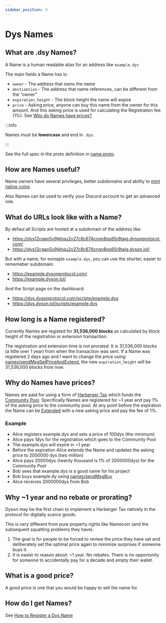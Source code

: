 ```yaml
---
sidebar_position: 4
---
```


# Dys Names

## What are .dsy Names?

A Name is a human readable alias for an address like `example.dys`

The main fields a Name has is:

- `owner` - The address that owns the name
- `destiantion` - The address that name references, can be different from the "owner"
- `expiration_height` - The block height the name will expire
- `price` - Asking price, anyone can buy this name from the owner for this amount. And this asking price is used for calculating the Registration fee (1%). See [Why do Names have prices?](#why-do-names-have-prices).


:::info

Names must be **lowercase** and end in `.dys`.

:::

See the full spec in the proto definition in [name.proto](https://gitlab.com/dysonproject/dyson/-/blob/master/chain/proto/names/name.proto).

## How are Names useful?

Name owners have several privileges, better subdomains and ability to [mint native coins](/tutorials/mint-coins/).

Also Names can be used to verify your Discord account to get an advanced role.

## What do URLs look like with a Name?

By defaul all Scripts are hosted at a subdomain of the address like:

- https://dys12cgan5v9jkhqu2v27c8c674cnqv8qs65r8tajg.dysonprotocol.com/
- https://dys12cgan5v9jkhqu2v27c8c674cnqv8qs65r8tajg.dyson.lol/

But with a name, for exmaple `example.dys`, you can use the shorter, easier to rememeber subdomain:

- https://example.dysonprotocol.com/
- https://example.dyson.lol/

And the Script page on the dashboard:

- https://dys.dysonprotocol.com/scripts/example.dys
- https://dys.dyson.lol/scripts/example.dys

## How long is a Name registered?

Currently Names are registed for **31,536,000 blocks** as calculated by block height of the registration or extension transaction.

The registration and extension time is not prorated. It is 31,536,000 blocks (a little over 1 year) from when the transaction was sent. If a Name was registered 2 days ago and I want to change the price using [names/sendMsgSetPriceAndExtend](https://dys.dysonprotocol.com/commands?command=names/sendMsgSetPriceAndExtend), the new `expiration_height` will be 31,536,000 blocks from now.

## Why do Names have prices?

Names are paid for using a form of [Harberger Tax](https://en.wikipedia.org/wiki/Harberger_Tax) which funds the [Community Pool](https://dys-api.dysonprotocol.com/cosmos/distribution/v1beta1/community_pool).
Specifically Names are registered for ~1 year and pay 1% of the asking price to the community pool. At any point before the expiration the Name can be [Extended](https://dys.dysonprotocol.com/commands?command=names/sendMsgSetPriceAndExtend) with a new asking price and pay the fee of 1%.


### Example

- Alice registers example.dys and sets a price of 100dys (the minimum)
- Alice pays 1dys for the registration which goes to the Community Pool
- The example.dys will expire in ~1 year
- Before the expiration Alice extends the Name and updates the asking price to 2000000 dys (two million)
- Alice pays 20000dys (twenty thousand is 1% of 2000000dys) for the Community Pool
- Bob sees that example.dys is a good name for his project
- Bob buys example.dy using [names/sendMsgBuy](https://dys.dysonprotocol.com/commands?command=names/sendMsgBuy)
- Alice receives 2000000dys from Bob

## Why ~1 year and no rebate or prorating?

Dyson may be the first chain to implement a Harberger Tax natively in the protocol for digitally scarce goods.

This is very different from pure property rights like Namecoin (and the subsequent squatting problems they have).

1. The goal is for people to be forced to review the price they have set and deliberately set the optimal price again to minimize surprises if someone buys it.
2. It is easier to reason about: ~1 year. No rebates. There is no opportunity for someone to accidentally pay for a decade and empty their wallet.

## What is a good price?

A good price is one that you would be happy to sell the name for.

## How do I get Names?

See [How to Register a Dys Name](/tutorials/register-name)
